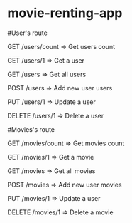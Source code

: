 # movie-renting-app

#User's route


GET	/users/count	=>	Get users count

GET	/users/1	=>	Get a user

GET	/users		=>	Get all users

POST	/users		=>	Add new user users

PUT	/users/1	=>	Update a user

DELETE	/users/1	=>	Delete a user


#Movies's route

GET	/movies/count	=>	Get movies count

GET	/movies/1	=>	Get a movie

GET	/movies		=>	Get all movies

POST	/movies		=>	Add new user movies

PUT	/movies/1	=>	Update a user

DELETE	/movies/1	=>	Delete a movie

